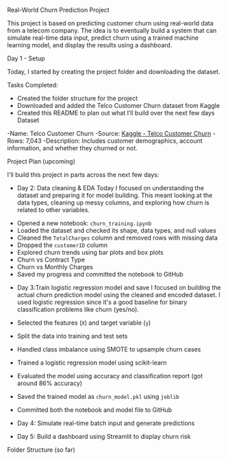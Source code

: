 Real-World Churn Prediction Project

This project is based on predicting customer churn using real-world data from a telecom company. The idea is to eventually build a system that can simulate real-time data input, predict churn using a trained machine learning model, and display the results using a dashboard.


Day 1 - Setup

Today, I started by creating the project folder and downloading the dataset.

 Tasks Completed:
- Created the folder structure for the project
- Downloaded and added the Telco Customer Churn dataset from Kaggle
- Created this README to plan out what I’ll build over the next few days
 Dataset

-Name: Telco Customer Churn
-Source: [Kaggle - Telco Customer Churn](https://www.kaggle.com/datasets/blastchar/telco-customer-churn)
-Rows: 7,043
-Description: Includes customer demographics, account information, and whether they churned or not.


Project Plan (upcoming)

I'll build this project in parts across the next few days:

- Day 2: Data cleaning & EDA
Today I focused on understanding the dataset and preparing it for model building. This meant looking at the data types, cleaning up messy columns, and exploring how churn is related to other variables.

* Opened a new notebook: `churn_training.ipynb`
* Loaded the dataset and checked its shape, data types, and null values
* Cleaned the `TotalCharges` column and removed rows with missing data
* Dropped the `customerID` column 
* Explored churn trends using bar plots and box plots
 * Churn vs Contract Type
 * Churn vs Monthly Charges
* Saved my progress and committed the notebook to GitHub

- Day 3:Train logistic regression model and save
 I focused on building the actual churn prediction model using the cleaned and encoded dataset. I used logistic regression since it's a good baseline for binary classification problems like churn (yes/no).

- Selected the features (`X`) and target variable (`y`)
- Split the data into training and test sets
- Handled class imbalance using SMOTE to upsample churn cases
- Trained a logistic regression model using scikit-learn
- Evaluated the model using accuracy and classification report (got around 86% accuracy)
- Saved the trained model as `churn_model.pkl` using `joblib`
- Committed both the notebook and model file to GitHub

 
- Day 4: Simulate real-time batch input and generate predictions
- Day 5: Build a dashboard using Streamlit to display churn risk


Folder Structure (so far)

